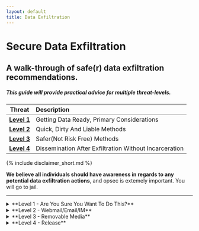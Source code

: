 ```yaml
---
layout: default
title: Data Exfiltration
---
```

Secure Data Exfiltration
====================

A walk-through of safe(r) data exfiltration recommendations.
--------------------------------------------------

##### This guide will provide practical advice for multiple threat-levels.

| Threat | Description |
|:-------:|:-----------------------------------------------------------|
| **[Level 1](#level1)** |Getting Data Ready, Primary Considerations|
| **[Level 2](#level2)** |Quick, Dirty And Liable Methods|
| **[Level 3](#level3)** |Safer(Not Risk Free) Methods|
| **[Level 4](#level4)** |Dissemination After Exfiltration Without Incarceration|

{% include disclaimer_short.md %}

**We believe all individuals should have awareness in regards to any potential data exfiltration actions**, and opsec is extemely important. You will go to jail. 

---

<details>
<summary>
**Level 1 - Are You Sure You Want To Do This?**
<a class="anchor" name="level1"></a>
</summary>

Compelling information.

> [Top <i class="fa fa-arrow-circle-up fa-lg"></i>](#top-of-page)

</details>

<details>
<summary>
**Level 2 - Webmail/Email/IM**
<a class="anchor" name="level2"></a>
</summary>

Compelling information.

> [Top <i class="fa fa-arrow-circle-up fa-lg"></i>](#top-of-page)

</details>

<details>
<summary>
**Level 3 - Removable Media**
<a class="anchor" name="level3"></a>
</summary>

Compelling information.

> [Top <i class="fa fa-arrow-circle-up fa-lg"></i>](#top-of-page)

</details>

<details>
<summary>
**Level 4 - Release**
<a class="anchor" name="level4"></a>
</summary>

Compelling information.

> [Top <i class="fa fa-arrow-circle-up fa-lg"></i>](#top-of-page)

</details>
